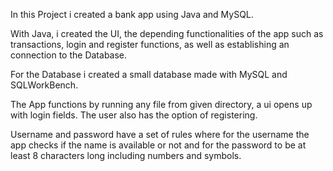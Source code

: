 In this Project i created a bank app using Java and MySQL.

With Java, i created the UI, the depending functionalities of the app such as transactions, login and register functions,
as well as establishing an connection to the Database.

For the Database i created a small database made with MySQL and SQLWorkBench.

The App functions by running any file from given directory, a ui opens up with login fields.
The user also has the option of registering. 

Username and password have a set of rules where for the username the app checks if the name is available or not
and for the password to be at least 8 characters long including numbers and symbols.
